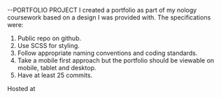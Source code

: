--PORTFOLIO PROJECT
I created a portfolio as part of my nology coursework based on a design I was provided with. The specifications were:

1. Public repo on github.
2. Use SCSS for styling.
3. Follow appropriate naming conventions and coding standards.
4. Take a mobile first approach but the portfolio should be viewable on mobile, tablet and desktop.
5. Have at least 25 commits.

Hosted at
